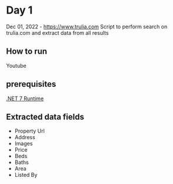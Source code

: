 # Day 1
Dec 01, 2022 - https://www.trulia.com
Script to perform search on trulia.com and extract data from all results  

## How to run
Youtube

## prerequisites

[.NET 7 Runtime](https://dotnet.microsoft.com/en-us/download/dotnet/7.0)

## Extracted data fields
* Property Url
* Address
* Images
* Price
* Beds
* Baths
* Area
* Listed By


